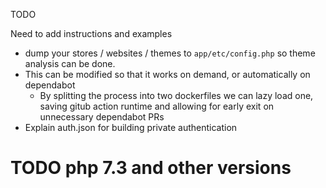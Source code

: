 TODO

Need to add instructions and examples

- dump your stores / websites / themes to `app/etc/config.php` so theme analysis can be done.
- This can be modified so that it works on demand, or automatically on dependabot
    - By splitting the process into two dockerfiles we can lazy load one, saving gitub action runtime and allowing for early exit on unnecessary dependabot PRs
- Explain auth.json for building private authentication



# TODO php 7.3 and other versions 